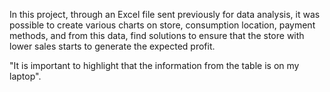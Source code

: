 In this project, through an Excel file sent previously for data analysis, 
it was possible to create various charts on store, consumption location, payment methods, and from this data, 
find solutions to ensure that the store with lower sales starts to generate the expected profit.

"It is important to highlight that the information from the table is on my laptop".
